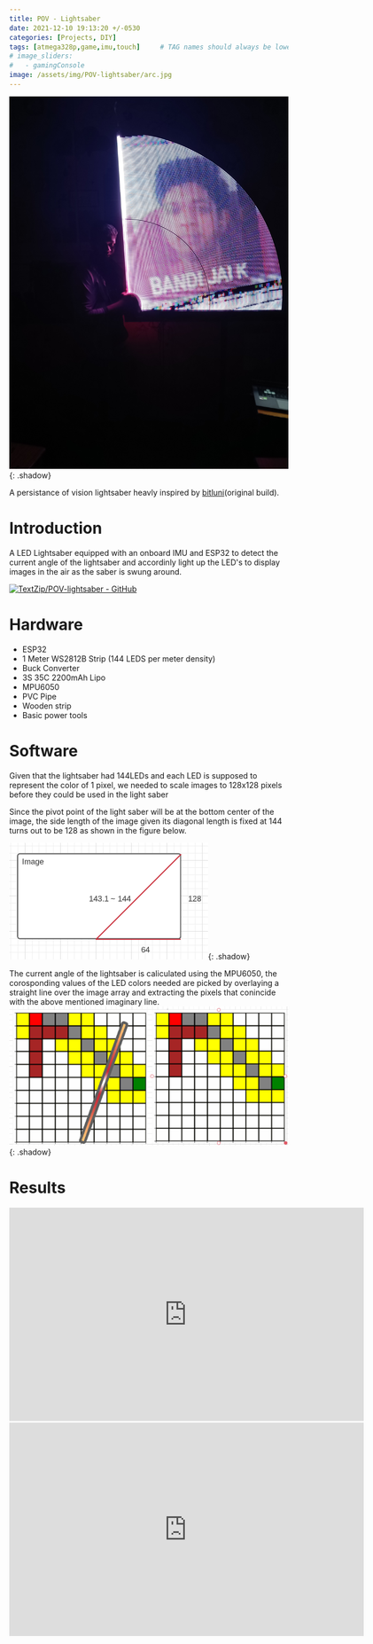 ```yaml
---
title: POV - Lightsaber
date: 2021-12-10 19:13:20 +/-0530
categories: [Projects, DIY]
tags: [atmega328p,game,imu,touch]     # TAG names should always be lowercase
# image_sliders:
#   - gamingConsole
image: /assets/img/POV-lightsaber/arc.jpg
---
```

![Image1](/assets/img/POV-lightsaber/propic.jpg){: .shadow}

A persistance of vision lightsaber heavly inspired by [bitluni](https://www.electromaker.io/project/view/pov-light-saber)(original build). 


# Introduction
A LED Lightsaber equipped with an onboard IMU and ESP32 to detect the current angle of the lightsaber and accordinly light up the LED's to display images in the air as the saber is swung around.

[![TextZip/POV-lightsaber - GitHub](https://gh-card.dev/repos/TextZip/POV-lightsaber.svg)](https://github.com/TextZip/POV-lightsaber)
# Hardware
- ESP32
- 1 Meter WS2812B Strip (144 LEDS per meter density)
- Buck Converter
- 3S 35C 2200mAh Lipo
- MPU6050
- PVC Pipe
- Wooden strip
- Basic power tools  
# Software
Given that the lightsaber had 144LEDs and each LED is supposed to represent the color of 1 pixel, we needed to scale images to 128x128 pixels before they could be used in the light saber

Since the pivot point of the light saber will be at the bottom center of the image, the side length of the image given its diagonal length is fixed at 144 turns out to be 128 as shown in the figure below.

![Image1](/assets/img/POV-lightsaber/image_size.png){: .shadow}

The current angle of the lightsaber is caliculated using the MPU6050, the corosponding values of the LED colors needed are picked by overlaying a straight line over the image array and extracting the pixels that conincide with the above mentioned imaginary line. 
![Image1](/assets/img/POV-lightsaber/image_overlay.png){: .shadow}


# Results

<iframe width="640" height="385" src="https://youtube.com/embed/wkdZ0ptcQeU" frameborder="0" allowfullscreen></iframe>


<iframe width="640" height="385" src="https://youtube.com/embed/_GdPxGN2Kls" frameborder="0" allowfullscreen></iframe>


